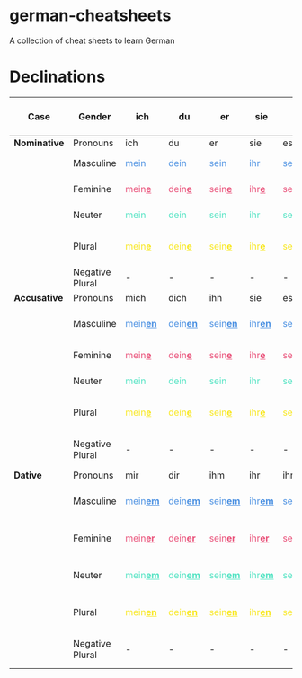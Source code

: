# german-cheatsheets
A collection of cheat sheets to learn German

# Declinations
<style>
blue { color: #4A90E2 }
red { color: #E94E77 }
green { color: #50E3C2 }
yellow { color: #F8E71C }
</style>

| **Case**       | **Gender**       | **ich**                                | **du**                             | **er**                              | **sie**                             | **es**                              | **wir**                            | **ihr**                            | **sie**                            | **Sie**                            | **Adjective: Bestimmte Artikel**                    | **Adjective: Unbestimmte Artikel**                      | **Adjective: Ohne Artikel**                     |**Welch**                                        |
|----------------|------------------|----------------------------------------|------------------------------------|-------------------------------------|-------------------------------------|-------------------------------------|------------------------------------|------------------------------------|------------------------------------|------------------------------------|-----------------------------------------------------|---------------------------------------------------------|-------------------------------------------------|-------------------------------------------------|
| **Nominative** | Pronouns         | ich                                    | du                                 | er                                  | sie                                 | es                                  | wir                                | ihr                                | sie                                | Sie                                | -                                                   | -                                                       | -                                               | -                                               |
|                | Masculine        | <blue>mein</blue>                      | <blue>dein</blue>                  | <blue>sein</blue>                   | <blue>ihr</blue>                    | <blue>sein</blue>                   | <blue>unser</blue>                 | <blue>euer</blue>                  | <blue>ihr</blue>                   | <blue>Ihr</blue>                   | <blue>der grosse Mann</blue>                        | <blue>ein gross<u><b>er</u></b> Mann</blue>             | <blue>gross<u><b>er</u></b> Mann</blue>         | <blue>welch<u><b>er</b></u> Mann</blue>         |
|                | Feminine         | <red>mein<u><b>e</u></b></red>         | <red>dein<u><b>e</u></b></red>     | <red>sein<u><b>e</u></b></red>      | <red>ihr<u><b>e</u></b></red>       | <red>sein<u><b>e</u></b></red>      | <red>unser<u><b>e</u></b></red>    | <red>euer<u><b>e</u></b></red>     | <red>ihr<u><b>e</u></b></red>      | <red>Ihr<u><b>e</u></b></red>      | <red>die gross<u><b>e</u></b> Frau</red>            | <red>eine gross<u><b>e</u></b> Frau</red>               | <red>gross<u><b>e</u></b> Frau</red>            | <red>welch<u><b>e</b></u> Frau</red>            |
|                | Neuter           | <green>mein</green>                    | <green>dein</green>                | <green>sein</green>                 | <green>ihr</green>                  | <green>sein</green>                 | <green>unser</green>               | <green>euer</green>                | <green>ihr</green>                 | <green>Ihr</green>                 | <green>das gross<u><b>e</u></b> Auto</green>        | <green>ein gross<u><b>es</u></b> Auto</green>           | <green>gross<u><b>es</u></b> Auto</green>       | <green>welch<u><b>es</b></u> Auto</green>       |
|                | Plural           | <yellow>mein<u><b>e</u></b></yellow>   | <yellow>dein<u><b>e</u></yellow>   | <yellow>sein<u><b>e</u></yellow>    | <yellow>ihr<u><b>e</u></yellow>     | <yellow>sein<u><b>e</u></yellow>    | <yellow>unser<u><b>e</u></yellow>  | <yellow>euer<u><b>e</u></yellow>   | <yellow>ihr<u><b>e</u></yellow>    | <yellow>Ihr<u><b>e</u></yellow>    | <yellow>die gross<u><b>en</b></u> Freunde</yellow>  | <yellow>keine gross<u><b>en</b></u> Freunde</yellow>    | <yellow>gross<u><b>e</b></u> Freunde</yellow>   | <yellow>welch<u><b>e</b></u> Freunde</yellow>   |
|                | Negative Plural  | -                                      | -                                  | -                                   | -                                   | -                                   | -                                  | -                                  | -                                  | -                                  | -                                                   | <yellow>keine gross<u><b>en</u> </yellow>               | <yellow>gross<u><b>en</b></u> Freunde</yellow>  | <yellow>welch<u><b>e</b></u> Freunde</yellow>   |
| **Accusative** | Pronouns         | mich                                   | dich                               | ihn                                 | sie                                 | es                                  | uns                                | euch                               | sie                                | Sie                                | -                                                   | -                                                       | -                                               | -                                               |
|                | Masculine        | <blue>mein<u><b>en</u></blue>          | <blue>dein<u><b>en</u></blue>      | <blue>sein<u><b>en</u></blue>       | <blue>ihr<u><b>en</u></blue>        | <blue>sein<u><b>en</u></blue>       | <blue>unser<u><b>en</u></blue>     | <blue>euer<u><b>en</u></blue>      | <blue>ihr<u><b>en</u></blue>       | <blue>Ihr<u><b>en</u></blue>       | <blue>den gross<u><b>en</b></u> Mann</blue>         | <blue>einen gross<u><b>en</b></u> Mann</blue>           | <blue>gross<u><b>en</b></u> Mann</blue>         | <blue>welch<u><b>en</b></u> Mann</blue>         |
|                | Feminine         | <red>mein<u><b>e</u></red>             | <red>dein<u><b>e</u></red>         | <red>sein<u><b>e</u></red>          | <red>ihr<u><b>e</u></red>           | <red>sein<u><b>e</u></red>          | <red>unser<u><b>e</u></red>        | <red>euer<u><b>e</u></red>         | <red>ihr<u><b>e</u></red>          | <red>Ihr<u><b>e</u></red>          | <red>die gross<u><b>e</b></u> Frau</red>            | <red>eine gross<u><b>e</b></u> Frau</red>               | <red>gross<u><b>e</b></u> Frau</red>            | <red>welch<u><b>e</b></u> Frau</red>            |
|                | Neuter           | <green>mein</green>                    | <green>dein</green>                | <green>sein</green>                 | <green>ihr</green>                  | <green>sein</green>                 | <green>unser</green>               | <green>euer</green>                | <green>ihr</green>                 | <green>Ihr</green>                 | <green>das gross<u><b>e</b></u> Auto</green>        | <green>ein gross<u><b>es</b></u> Auto</green>           | <green>gross<u><b>es</b></u> Auto</green>       | <green>welch<u><b>es</b></u> Auto</green>       |
|                | Plural           | <yellow>mein<u><b>e</u></yellow>       | <yellow>dein<u><b>e</u></yellow>   | <yellow>sein<u><b>e</u></yellow>    | <yellow>ihr<u><b>e</u></yellow>     | <yellow>sein<u><b>e</u></yellow>    | <yellow>unser<u><b>e</u></yellow>  | <yellow>euer<u><b>e</u></yellow>   | <yellow>ihr<u><b>e</u></yellow>    | <yellow>Ihr<u><b>e</u></yellow>    | <yellow>die gross<u><b>en</b></u> Freunde</yellow>  | <yellow>keine gross<u><b>en</b></u> Freunde</yellow>    | <yellow>gross<u><b>e</b></u> Freunde</yellow>   | <yellow>welch<u><b>e</b></u> Freunde</yellow>   |
|                | Negative Plural  | -                                      | -                                  | -                                   | -                                   | -                                   | -                                  | -                                  | -                                  | -                                  | -                                                   | <yellow>keine gross<u><b>en</b></u> Freunde</yellow>    | <yellow>gross<u><b>en</b></u> Freunde</yellow>  | <yellow>welch<u><b>e</b></u> Freunde</yellow>   |
| **Dative**    | Pronouns          | mir                                    | dir                                | ihm                                 | ihr                                 | ihm                                 | uns                                | euch                               | ihnen                              | Ihnen                              | -                                                   | -                                                       | -                                               | -                                               |
|                | Masculine        | <blue>mein<u><b>em</u></blue>          | <blue>dein<u><b>em</u></blue>      | <blue>sein<u><b>em</u></blue>       | <blue>ihr<u><b>em</u></blue>        | <blue>sein<u><b>em</u></blue>       | <blue>unser<u><b>em</u></blue>     | <blue>euer<u><b>em</u></blue>      | <blue>ihr<u><b>em</u></blue>       | <blue>Ihr<u><b>em</u></blue>       | <blue>dem gross<u><b>en</b></u> Mann</blue>         | <blue>einem gross<u><b>en</b></u> Mann</blue>           | <blue>gross<u><b>em</b></u> Mann</blue>         | <blue>welch<u><b>em</b></u> Mann</blue>         |
|                | Feminine         | <red>mein<u><b>er</u></red>            | <red>dein<u><b>er</u></red>        | <red>sein<u><b>er</u></red>         | <red>ihr<u><b>er</u></red>          | <red>sein<u><b>er</u></red>         | <red>unser<u><b>er</u></red>       | <red>euer<u><b>er</u></red>        | <red>ihr<u><b>er</u></red>         | <red>Ihr<u><b>er</u></red>         | <red>der gross<u><b>en</b></u> Frau</red>           | <red>einer gross<u><b>en</b></u> Frau</red>             | <red>gross<u><b>er</b></u> Frau</red>           | <red>welch<u><b>er</b></u> Frau</red>           |
|                | Neuter           | <green>mein<u><b>em</u></green>        | <green>dein<u><b>em</u></green>    | <green>sein<u><b>em</u></green>     | <green>ihr<u><b>em</u></green>      | <green>sein<u><b>em</u></green>     | <green>unser<u><b>em</u></green>   | <green>euer<u><b>em</u></green>    | <green>ihr<u><b>em</u></green>     | <green>Ihr<u><b>em</u></green>     | <green>dem gross<u><b>en</b></u> Auto</green>       | <green>einem gross<u><b>en</b></u> Auto</green>         | <green>gross<u><b>em</b></u> Auto</green>       | <green>welch<u><b>em</b></u> Auto</green>       |
|                | Plural           | <yellow>mein<u><b>en</u></yellow>      | <yellow>dein<u><b>en</u></yellow>  | <yellow>sein<u><b>en</u></yellow>   | <yellow>ihr<u><b>en</u></yellow>    | <yellow>sein<u><b>en</u></yellow>   | <yellow>unser<u><b>en</yellow>     | <yellow>euer<u><b>en</yellow>      | <yellow>ihr<u><b>en</yellow>       | <yellow>Ihr<u><b>en</yellow>       | <yellow>den gross<u><b>en</b></u> Freunden</yellow> | <yellow>keinen gross<u><b>en</b></u> Freunden</yellow>  | <yellow>gross<u><b>en</b></u> Freunden</yellow> | <yellow>welch<u><b>en</b></u> Freunden</yellow> |
|                | Negative Plural  | -                                      | -                                  | -                                   | -                                   | -                                   | -                                  | -                                  | -                                  | -                                  | -                                                   | <yellow>keinen gross<u><b>en</b></u> Freunden</yellow>  | <yellow>gross<u><b>en</u></b> Freunden</yellow> | <yellow>welch<u><b>en</b></u> Freunden</yellow> |